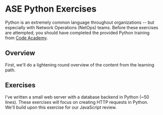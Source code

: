 
# ASE Python Exercises

Python is an extremely common language throughout organizations -- but especially with Network Operations (NetOps) teams. Before these exercises are attempted, you should have completed the provided Python training from [Code Academy](https://www.codecademy.com/learn/learn-python-3).

## Overview

First, we'll do a lightening round overview of the content from the learning path. 

## Exercises

I've written a small web server with a database backend in Python (~50 lines). These exercises will focus on creating HTTP requests in Python. We'll build upon this exercise for our JavaScript review.

